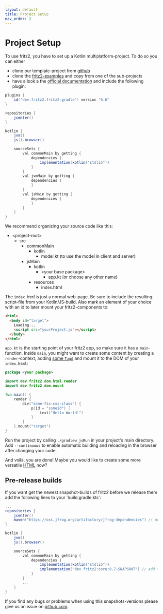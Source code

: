 ```yaml
---
layout: default
title: Project Setup
nav_order: 2
---
```

# Project Setup

To use fritz2, you have to set up a Kotlin multiplatform-project. To do so you can either

* clone our template-project from [github](https://github.com/jwstegemann/fritz2-template)
* clone the [fritz2-examples](https://github.com/jamowei/fritz2-examples) and copy from one of the sub-projects
* have a look a the [official documentation](https://kotlinlang.org/docs/reference/building-mpp-with-gradle.html#setting-up-a-multiplatform-project) and include the following plugin:

```gradle
plugins {
    id("dev.fritz2.fritz2-gradle") version "0.6"
}

repositories {
    jcenter()
}

kotlin {
    jvm()
    js().browser()

    sourceSets {
        val commonMain by getting {
            dependencies {
                implementation(kotlin("stdlib"))
            }
        }
        val jvmMain by getting {
            dependencies {
            }
        }
        val jsMain by getting {
            dependencies {
            }
        }
    }
}
```

We recommend organizing your source code like this:

* \<project-root\>
  * src
    * commonMain
      * kotlin
        * model.kt (to use the model in client and server)
    * jsMain
      * kotlin
        * \<your base package\>
          * app.kt (or choose any other name)
      * resources
        * index.html

The `index.html`is just a normal web-page. Be sure to include the resulting script-file from your Kotlin/JS-build. Also mark an element of your choice with an id to later mount your fritz2-components to:

```html
<html>
  <body id="target">
    Loading...
    <script src="yourProject.js"></script>
  </body>
</html>
```

`app.kt` is the starting point of your fritz2 app, so make sure it has a `main`-function. Inside `main`, you might want to create some content by creating a `render`-context, adding [some `Tag`s](https://api.fritz2.dev/core/dev.fritz2.dom.html/-html-elements) and mount it to the DOM of your `index.html`:

```kotlin
package <your package>

import dev.fritz2.dom.html.render
import dev.fritz2.dom.mount

fun main() {
    render {
        div("some-fix-css-class") {
            p(id = "someId") {
                text("Hello World!")
            }
        }
    }.mount("target")
}
```

Run the project by calling `./gradlew jsRun` in your project's main directory. Add `--continuous` to enable automatic building and reloading in the browser after changing your code.

And voilà, you are done! Maybe you would like to create some more versatile [HTML](Attributes%20and%20CSS.html) now?  

## Pre-release builds
If you want get the newest snapshot-builds of fritz2 before we release them add the following lines to your 'build.gradle.kts':
```gradle
...
repositories {
    jcenter()
    maven("https://oss.jfrog.org/artifactory/jfrog-dependencies") // new repository here
}

kotlin {
    jvm()
    js().browser()

    sourceSets {
        val commonMain by getting {
            dependencies {
                implementation(kotlin("stdlib"))
                implementation("dev.fritz2:core:0.7-SNAPSHOT") // add the newer snapshot version here
            }
        }
        ...
    }
}
```
If you find any bugs or problems when using this snapshots-versions please give us an issue on
 [github.com](https://github.com/jwstegemann/fritz2/issues).